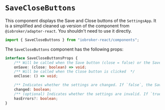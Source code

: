 # `SaveCloseButtons`

This component displays the Save and Close buttons of the `SettingsApp`. It is a simplified and cleaned up version of the component from `@iobroker/adapter-react`.
You shouldn't need to use it directly.

```ts
import { SaveCloseButtons } from "iobroker-react/components";
```

The `SaveCloseButtons` component has the following props:
```ts
interface SaveCloseButtonsProps {
	/** Will be called when the Save button (close = false) or the Save&Close button (close = true) is clicked  */
	onSave: (close: boolean) => void;
	/** Will be called when the Close button is clicked  */
	onClose: () => void;

	/** Indicates whether the settings are changed. If `false`, the Save buttons will be disabled. */
	changed: boolean;
	/** (optional) Indicates whether the settings are invalid. If `true`, the Save buttons will be disabled. */
	hasErrors?: boolean;
}
```
